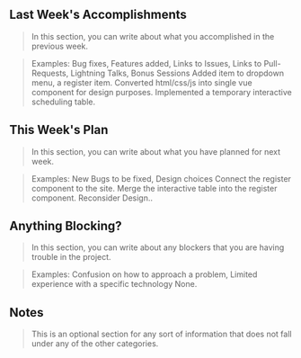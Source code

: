 ## Last Week's Accomplishments

> In this section, you can write about what you accomplished in the previous week.

> Examples:
> Bug fixes, Features added, Links to Issues, Links to Pull-Requests, Lightning Talks, Bonus Sessions
Added item to dropdown menu, a register item. Converted html/css/js into single vue component for design purposes. Implemented a temporary interactive scheduling table.


## This Week's Plan

> In this section, you can write about what you have planned for next week.

> Examples: New Bugs to be fixed, Design choices
Connect the register component to the site. Merge the interactive table into the register component. Reconsider Design..

## Anything Blocking?

> In this section, you can write about any blockers that you are having trouble in the project.

> Examples: Confusion on how to approach a problem, Limited experience with a specific technology
None.

## Notes


> This is an optional section for any sort of information that does not fall under any of the other categories.
